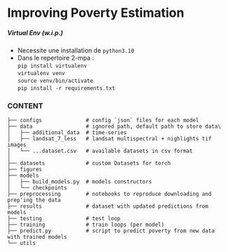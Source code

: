 # Improving Poverty Estimation

##### Virtual Env (w.i.p.)
- Necessite une installation de `python3.10` 
- Dans le repertoire 2-mpa :  
```pip install virtualenv```  
```virtualenv venv```  
```source venv/bin/activate```  
```pip install -r requirements.txt```
### CONTENT

```
├── configs              # config `json` files for each model  
├── data                 # ignored path, default path to store data\
│   ├── additional_data  # time-series
│   ├── landsat_7_less   # landsat multispectral + nighlights tif images
│   └── ...dataset.csv   # available datasets in csv format
│ 
├── datasets             # custom Datasets for torch
├── figures          
├── models                 
│   ├── build_models.py  # models constructors
│   └── checkpoints      
├── preprocessing        # notebooks to reproduce downloading and prep'ing the data
├── results              # dataset with updated predictions from models
├── testing              # test loop
├── training             # train loops (per model)
├── predict.py           # script to predict poverty from new data with trained models
└── utils
```

